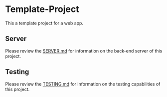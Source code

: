 # Template-Project

This a template project for a web app.

## Server

Please review the [SERVER.md]('./../server/SERVER.md) for information on the back-end server of this project.

## Testing

Please review the [TESTING.md]('./../test/TESTING.md) for information on the testing capabilities of this project.
